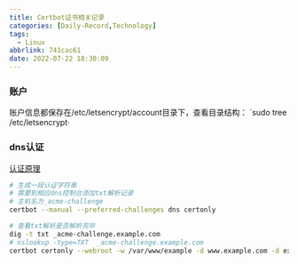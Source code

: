 ```yaml
---
title: Certbot证书相关记录
categories: [Daily-Record,Technology]
tags:
  - Linux
abbrlink: 741cac61
date: 2022-07-22 18:30:09
---
```

<!--more-->
### 账户
账户信息都保存在/etc/letsencrypt/account目录下，查看目录结构：
`sudo tree /etc/letsencrypt·



### dns认证
[认证原理](https://letsencrypt.org/zh-cn/how-it-works/)
``` sh
# 生成一段认证字符串
# 需要到相应dns控制台添加txt解析记录
# 主机名为_acme-challenge
certbot --manual --preferred-challenges dns certonly

# 查看txt解析是否解析完毕
dig -t txt _acme-challenge.example.com
# nslookup -type=TXT  _acme-challenge.example.com
certbot certonly --webroot -w /var/www/example -d www.example.com -d example.com -w /var/www/other -d other.example.net -d another.other.example.net
```





